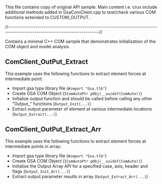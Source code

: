 This file contains copy of original API sample. 
Main content i.e. crux include additional methods added in GsaComClient.cpp to test/check various COM functions extended to CUSTOM_OUTPUT. 

//----------------------------------------------------------------------------------------------------------------------------//


Contains a minimal C++ COM sample that demonstrates initialization of the COM object and model analysis.

## ComClient_OutPut_Extract
This example uses the following functions to extract element forces at intermediate point:
- Import gsa type library file (```#import "Gsa.tlb"```)
- Create GSA COM Object (`IComAutoPtr pObj(__uuidof(ComAuto))`)
- Initialize output function and should be called before calling any other "Output_" functions (`Output_Init(...)`)
- Extract output parameter of element at various intermediate locations (`Output_Extract(...)`)

## ComClient_OutPut_Extract_Arr
This example uses the following functions to extract element forces at intermediate points in array:
- Import gsa type library file (```#import "Gsa.tlb"```)
- Create GSA COM Object (`IComAutoPtr pObj(__uuidof(ComAuto))`)
- Initialise the Output Array API for a specified case, axis, header and flags (`Output_Init_Arr(...)`)
- Extract output parameter results in array (`Output_Extract_Arr(...)`)
